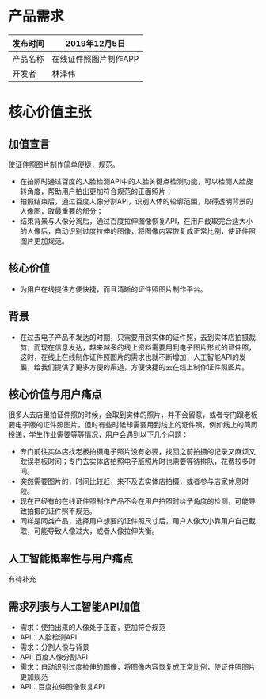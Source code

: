 # 产品需求
|  发布时间  | 2019年12月5日  |
|  ----  | ----  |
| 产品名称  | 在线证件照图片制作APP |
| 开发者  | 林泽伟 |


# 核心价值主张
## 加值宣言
使证件照图片制作简单便捷，规范。
- 在拍照时通过百度的人脸检测API中的人脸关键点检测功能，可以检测人脸旋转角度，帮助用户拍出更加符合规范的正面照片；
- 拍照结束后，通过百度人像分割API，识别人体的轮廓范围，取得透明背景的人像图，取最重要的部分；
- 结束背景与人像分离后，通过百度拉伸图像恢复API，在用户截取完合适大小的人像后，自动识别过度拉伸的图像，将图像内容恢复成正常比例，使证件照图片更加规范。

## 核心价值	
- 为用户在线提供方便快捷，而且清晰的证件照图片制作平台。

## 背景
- 在过去电子产品不发达的时期，只需要用到实体的证件照，去到实体店拍摄裁剪，而现在信息发达，越来越多的线上资料需要用到电子图片形式的证件照，这时，在线上在线制作证件照图片的需求也就不断增加，人工智能API的发展，给我们提供了更多方便的渠道，方便快捷的去在线上制作证件照图片。




## 核心价值与用户痛点
 很多人去店里拍证件照的时候，会取到实体的照片，并不会留意，或者专门跟老板要电子版的证件照图片，但时有些时候却需要用到线上的证件照，例如线上的简历投递，学生作业需要等等情况，用户会遇到以下几个问题：
- 专门前往实体店找老板拍摄电子照片没有必要，找回之前拍摄的记录又麻烦又耽误老板时间；专门去实体店拍照电子版照片时也需要等待排队，花费较多时间。
- 突然需要图片的，时间比较赶，来不及去实体店拍摄，或者参与店家休息时段。
- 现在已经有的在线证件照制作产品不会在用户拍照时给予角度的检测，可能导致拍摄的证件照不规范。
- 同样是同类产品，选择用户想要的证件照尺寸后，用户人像大小靠用户自己截取，可能导致人像过大，或者人像拉伸失衡。
## 人工智能概率性与用户痛点
有待补充
## 需求列表与人工智能API加值
- 需求：使拍出来的人像处于正面，更加符合规范
- API：人脸检测API
- 需求：分割人像与背景
- API: 百度人像分割API
- 需求：自动识别过度拉伸的图像，将图像内容恢复成正常比例，使证件照图片更加规范
- API：百度拉伸图像恢复API



